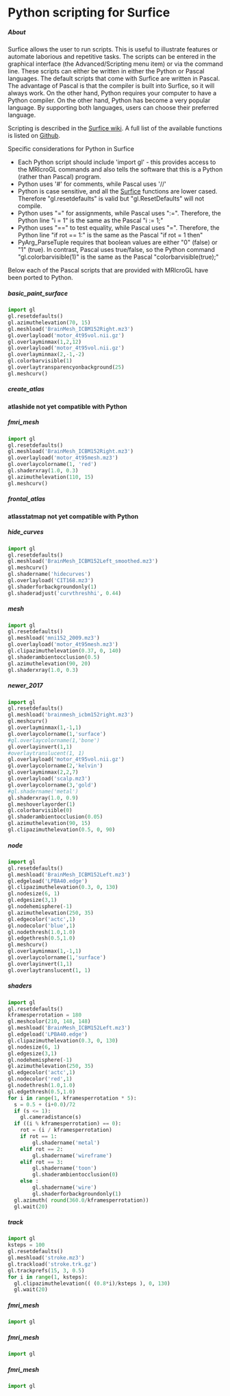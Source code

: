# Python scripting for Surfice

##### About

Surfice allows the user to run scripts. This is useful to illustrate features or automate laborious and repetitive tasks. The scripts can be entered in the graphical interface (the Advanced/Scripting menu item) or via the command line. These scripts can either be written in either the Python or Pascal languages. The default scripts that come with Surfice are written in Pascal. The advantage of Pascal is that the compiler is built into Surfice, so it will always work. On the other hand, Python requires your computer to have a Python compiler. On the other hand, Python has become a very popular language. By supporting both languages, users can choose their preferred language.

Scripting is described in the
[Surfice wiki](https://www.nitrc.org/plugins/mwiki/index.php/surfice:MainPage#Scripting). A full list of the available functions is listed on [Github](https://github.com/neurolabusc/surf-ice/blob/master/COMMANDS.md).

Specific considerations for Python in Surfice
 - Each Python script should include 'import gl' - this provides access to the MRIcroGL commands and also tells the software that this is a Python (rather than Pascal) program.
 - Python uses '#' for comments, while Pascal uses '//'
 - Python is case sensitive, and all the [Surfice](https://github.com/neurolabusc/surf-ice/blob/master/COMMANDS.md) functions are lower cased. Therefore "gl.resetdefaults" is valid but "gl.ResetDefaults" will not compile.
 - Python uses "=" for assignments, while Pascal uses ":=". Therefore, the Python line "i = 1" is the same as the Pascal "i := 1;"
 - Python uses "==" to test equality, while Pascal uses "=". Therefore, the Python line "if rot == 1:" is the same as the Pascal "if rot = 1 then"
 - PyArg_ParseTuple requires that boolean values are either "0" (false) or "1" (true). In contrast, Pascal uses true/false, so the Python command "gl.colorbarvisible(1)" is the same as the Pascal "colorbarvisible(true);"

 Below each of the Pascal scripts that are provided with MRIcroGL have been ported to Python.

##### basic_paint_surface
```python
import gl
gl.resetdefaults()
gl.azimuthelevation(70, 15)
gl.meshload('BrainMesh_ICBM152Right.mz3')
gl.overlayload('motor_4t95vol.nii.gz')
gl.overlayminmax(1,2,12)
gl.overlayload('motor_4t95vol.nii.gz')
gl.overlayminmax(2,-1,-2)
gl.colorbarvisible(1)
gl.overlaytransparencyonbackground(25)
gl.meshcurv()
```


##### create_atlas

**atlashide not yet compatible with Python**

##### fmri_mesh

```python
import gl
gl.resetdefaults()
gl.meshload('BrainMesh_ICBM152Right.mz3')
gl.overlayload('motor_4t95mesh.mz3')
gl.overlaycolorname(1, 'red')
gl.shaderxray(1.0, 0.3)
gl.azimuthelevation(110, 15)
gl.meshcurv()
```

##### frontal_atlas

**atlasstatmap not yet compatible with Python**


##### hide_curves

```python
import gl
gl.resetdefaults()
gl.meshload('BrainMesh_ICBM152Left_smoothed.mz3')
gl.meshcurv()
gl.shadername('hidecurves')
gl.overlayload('CIT168.mz3')
gl.shaderforbackgroundonly(1)
gl.shaderadjust('curvthreshhi', 0.44)
```

##### mesh

```python
import gl
gl.resetdefaults()
gl.meshload('mni152_2009.mz3')
gl.overlayload('motor_4t95mesh.mz3')
gl.clipazimuthelevation(0.37, 0, 140)
gl.shaderambientocclusion(0.5)
gl.azimuthelevation(90, 20)
gl.shaderxray(1.0, 0.3)
```

##### newer_2017

```python
import gl
gl.resetdefaults()
gl.meshload('brainmesh_icbm152right.mz3')
gl.meshcurv()
gl.overlayminmax(1,-1,1)
gl.overlaycolorname(1,'surface')
#gl.overlaycolorname(1,'bone')
gl.overlayinvert(1,1)
#overlaytranslucent(1, 1)
gl.overlayload('motor_4t95vol.nii.gz')
gl.overlaycolorname(2,'kelvin')
gl.overlayminmax(2,2,7)
gl.overlayload('scalp.mz3')
gl.overlaycolorname(3,'gold')
#gl.shadername('metal')
gl.shaderxray(1.0, 0.9)
gl.meshoverlayorder(1)
gl.colorbarvisible(0)
gl.shaderambientocclusion(0.05)
gl.azimuthelevation(90, 15)
gl.clipazimuthelevation(0.5, 0, 90)
```

##### node

```python
import gl
gl.resetdefaults()
gl.meshload('BrainMesh_ICBM152Left.mz3')
gl.edgeload('LPBA40.edge')
gl.clipazimuthelevation(0.3, 0, 130)
gl.nodesize(6, 1)
gl.edgesize(3,1)
gl.nodehemisphere(-1)
gl.azimuthelevation(250, 35)
gl.edgecolor('actc',1)
gl.nodecolor('blue',1)
gl.nodethresh(1.0,1.0)
gl.edgethresh(0.5,1.0)
gl.meshcurv()
gl.overlayminmax(1,-1,1)
gl.overlaycolorname(1,'surface')
gl.overlayinvert(1,1)
gl.overlaytranslucent(1, 1)
```

##### shaders

```python
import gl
gl.resetdefaults()
kframesperrotation = 180
gl.meshcolor(210, 148, 148)
gl.meshload('BrainMesh_ICBM152Left.mz3')
gl.edgeload('LPBA40.edge')
gl.clipazimuthelevation(0.3, 0, 130)
gl.nodesize(6, 1)
gl.edgesize(3,1)
gl.nodehemisphere(-1)
gl.azimuthelevation(250, 35)
gl.edgecolor('actc',1)
gl.nodecolor('red',1)
gl.nodethresh(1.0,1.0)
gl.edgethresh(0.5,1.0)
for i in range(1, kframesperrotation * 5):
  s = 0.5 + (i+0.0)/72
  if (s <= 1):
    gl.cameradistance(s)
  if ((i % kframesperrotation) == 0):
    rot = (i / kframesperrotation)
    if rot == 1:
        gl.shadername('metal')
    elif rot == 2:
        gl.shadername('wireframe')
    elif rot == 3:
        gl.shadername('toon')
        gl.shaderambientocclusion(0)
    else :
        gl.shadername('wire')
        gl.shaderforbackgroundonly(1)
  gl.azimuth( round(360.0/kframesperrotation))
  gl.wait(20)
```

##### track

```python
import gl
ksteps = 100
gl.resetdefaults()
gl.meshload('stroke.mz3')
gl.trackload('stroke.trk.gz')
gl.trackprefs(15, 3, 0.5)
for i in range(1, ksteps):
  gl.clipazimuthelevation(( (0.8*i)/ksteps ), 0, 130)
  gl.wait(20)
```

##### fmri_mesh

```python
import gl

```

##### fmri_mesh

```python
import gl

```

##### fmri_mesh

```python
import gl

```
